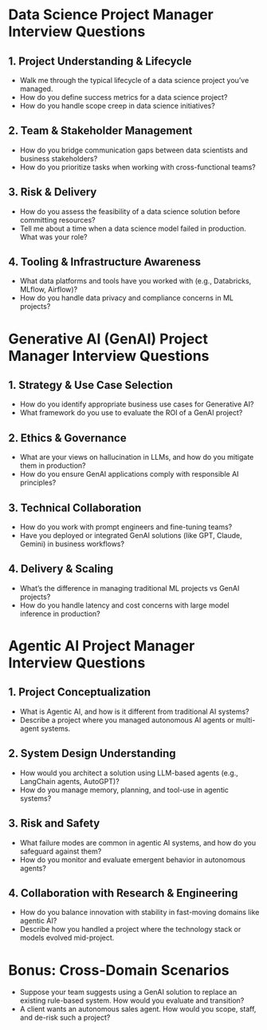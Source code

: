 # Data Science Project Manager Interview Questions

## 1. Project Understanding & Lifecycle
- Walk me through the typical lifecycle of a data science project you’ve managed.
- How do you define success metrics for a data science project?
- How do you handle scope creep in data science initiatives?

## 2. Team & Stakeholder Management
- How do you bridge communication gaps between data scientists and business stakeholders?
- How do you prioritize tasks when working with cross-functional teams?

## 3. Risk & Delivery
- How do you assess the feasibility of a data science solution before committing resources?
- Tell me about a time when a data science model failed in production. What was your role?

## 4. Tooling & Infrastructure Awareness
- What data platforms and tools have you worked with (e.g., Databricks, MLflow, Airflow)?
- How do you handle data privacy and compliance concerns in ML projects?

# Generative AI (GenAI) Project Manager Interview Questions

## 1. Strategy & Use Case Selection
- How do you identify appropriate business use cases for Generative AI?
- What framework do you use to evaluate the ROI of a GenAI project?

## 2. Ethics & Governance
- What are your views on hallucination in LLMs, and how do you mitigate them in production?
- How do you ensure GenAI applications comply with responsible AI principles?

## 3. Technical Collaboration
- How do you work with prompt engineers and fine-tuning teams?
- Have you deployed or integrated GenAI solutions (like GPT, Claude, Gemini) in business workflows?

## 4. Delivery & Scaling
- What’s the difference in managing traditional ML projects vs GenAI projects?
- How do you handle latency and cost concerns with large model inference in production?

# Agentic AI Project Manager Interview Questions

## 1. Project Conceptualization
- What is Agentic AI, and how is it different from traditional AI systems?
- Describe a project where you managed autonomous AI agents or multi-agent systems.

## 2. System Design Understanding
- How would you architect a solution using LLM-based agents (e.g., LangChain agents, AutoGPT)?
- How do you manage memory, planning, and tool-use in agentic systems?

## 3. Risk and Safety
- What failure modes are common in agentic AI systems, and how do you safeguard against them?
- How do you monitor and evaluate emergent behavior in autonomous agents?

## 4. Collaboration with Research & Engineering
- How do you balance innovation with stability in fast-moving domains like agentic AI?
- Describe how you handled a project where the technology stack or models evolved mid-project.

# Bonus: Cross-Domain Scenarios
- Suppose your team suggests using a GenAI solution to replace an existing rule-based system. How would you evaluate and transition?
- A client wants an autonomous sales agent. How would you scope, staff, and de-risk such a project? 